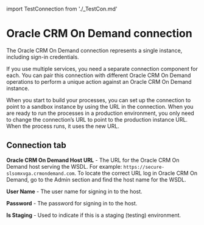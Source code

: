 import TestConnection from './_TestCon.md'

# Oracle CRM On Demand connection 

<head>
  <meta name="guidename" content="Integration"/>
  <meta name="context" content="GUID-15a2fc94-38ea-4c95-9e0f-51402ca65b49"/>
</head>


The Oracle CRM On Demand connection represents a single instance, including sign-in credentials.

If you use multiple services, you need a separate connection component for each. You can pair this connection with different Oracle CRM On Demand operations to perform a unique action against an Oracle CRM On Demand instance.

When you start to build your processes, you can set up the connection to point to a sandbox instance by using the URL in the connection. When you are ready to run the processes in a production environment, you only need to change the connection’s URL to point to the production instance URL. When the process runs, it uses the new URL.

## Connection tab 

**Oracle CRM On Demand Host URL** - 
 The URL for the Oracle CRM On Demand host serving the WSDL. For example: `https://secure-slsomxvga.crmondemand.com`. To locate the correct URL log in Oracle CRM On Demand, go to the Admin section and find the host name for the WSDL.

**User Name** - 
 The user name for signing in to the host.

**Password** - 
 The password for signing in to the host.

**Is Staging** - 
 Used to indicate if this is a staging \(testing\) environment.

<TestConnection />